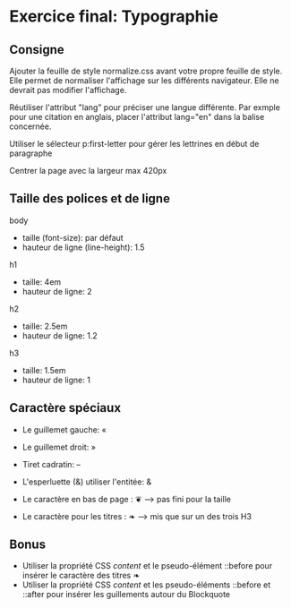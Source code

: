 # Exercice final: Typographie

## Consigne

Ajouter la feuille de style normalize.css avant votre propre feuille de style. Elle permet de normaliser l'affichage sur les différents navigateur.
Elle ne devrait pas modifier l'affichage.

Réutiliser l'attribut "lang" pour préciser une langue différente. Par exmple pour une citation en anglais, placer l'attribut lang="en" dans la balise concernée.


Utiliser le sélecteur p:first-letter pour gérer les lettrines en début de paragraphe

Centrer la page avec la largeur max 420px

## Taille des polices et de ligne

body
* taille (font-size): par défaut
* hauteur de ligne (line-height): 1.5

h1
* taille: 4em
* hauteur de ligne: 2

h2
* taille: 2.5em
* hauteur de ligne: 1.2

h3
* taille: 1.5em
* hauteur de ligne: 1

## Caractère spéciaux

* Le guillemet gauche: «
* Le guillemet droit: »
* Tiret cadratin: –
* L'esperluette (&) utiliser l'entitée: &amp;
* Le caractère en bas de page : ❦           --> pas fini pour la taille 

* Le caractère pour les titres : ❧          --> mis que sur un des trois H3

## Bonus
* Utiliser la propriété CSS *content* et le pseudo-élément ::before pour insérer le caractère des titres ❧
* Utiliser la propriété CSS *content* et les pseudo-éléments ::before et ::after pour insérer les guillements autour du Blockquote
